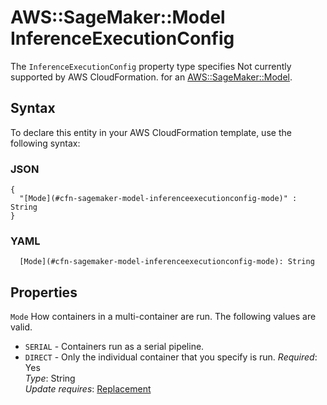 # AWS::SageMaker::Model InferenceExecutionConfig<a name="aws-properties-sagemaker-model-inferenceexecutionconfig"></a>

<a name="aws-properties-sagemaker-model-inferenceexecutionconfig-description"></a>The `InferenceExecutionConfig` property type specifies Not currently supported by AWS CloudFormation\. for an [AWS::SageMaker::Model](aws-resource-sagemaker-model.md)\.

## Syntax<a name="aws-properties-sagemaker-model-inferenceexecutionconfig-syntax"></a>

To declare this entity in your AWS CloudFormation template, use the following syntax:

### JSON<a name="aws-properties-sagemaker-model-inferenceexecutionconfig-syntax.json"></a>

```
{
  "[Mode](#cfn-sagemaker-model-inferenceexecutionconfig-mode)" : String
}
```

### YAML<a name="aws-properties-sagemaker-model-inferenceexecutionconfig-syntax.yaml"></a>

```
  [Mode](#cfn-sagemaker-model-inferenceexecutionconfig-mode): String
```

## Properties<a name="aws-properties-sagemaker-model-inferenceexecutionconfig-properties"></a>

`Mode`  <a name="cfn-sagemaker-model-inferenceexecutionconfig-mode"></a>
How containers in a multi\-container are run\. The following values are valid\.  
+ `SERIAL` \- Containers run as a serial pipeline\.
+ `DIRECT` \- Only the individual container that you specify is run\.
*Required*: Yes  
*Type*: String  
*Update requires*: [Replacement](https://docs.aws.amazon.com/AWSCloudFormation/latest/UserGuide/using-cfn-updating-stacks-update-behaviors.html#update-replacement)